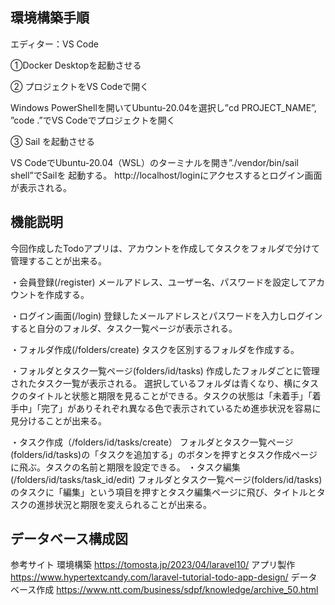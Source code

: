 ## 環境構築手順

エディター：VS Code

①Docker Desktopを起動させる

②	プロジェクトをVS Codeで開く

Windows PowerShellを開いてUbuntu-20.04を選択し”cd PROJECT_NAME”, ”code .”でVS Codeでプロジェクトを開く

③	Sail を起動させる

VS CodeでUbuntu-20.04（WSL）のターミナルを開き”./vendor/bin/sail shell”でSailを 起動する。
http://localhost/loginにアクセスするとログイン画面が表示される。

## 機能説明
今回作成したTodoアプリは、アカウントを作成してタスクをフォルダで分けて管理することが出来る。

・会員登録(/register)
メールアドレス、ユーザー名、パスワードを設定してアカウントを作成する。
 


・ログイン画面(/login)
登録したメールアドレスとパスワードを入力しログインすると自分のフォルダ、タスク一覧ページが表示される。
 
・フォルダ作成(/folders/create)
タスクを区別するフォルダを作成する。 





・フォルダとタスク一覧ページ(folders/id/tasks)
作成したフォルダごとに管理されたタスク一覧が表示される。
選択しているフォルダは青くなり、横にタスクのタイトルと状態と期限を見ることができる。タスクの状態は「未着手」「着手中」「完了」がありそれぞれ異なる色で表示されているため進歩状況を容易に見分けることが出来る。

  




・タスク作成（/folders/id/tasks/create）
フォルダとタスク一覧ページ(folders/id/tasks)の「タスクを追加する」のボタンを押すとタスク作成ページに飛ぶ。タスクの名前と期限を設定できる。 
・タスク編集(/folders/id/tasks/task_id/edit)
フォルダとタスク一覧ページ(folders/id/tasks)のタスクに「編集」という項目を押すとタスク編集ページに飛び、タイトルとタスクの進捗状況と期限を変えられることが出来る。 



## データベース構成図














参考サイト
環境構築
https://tomosta.jp/2023/04/laravel10/
アプリ製作
https://www.hypertextcandy.com/laravel-tutorial-todo-app-design/
データベース作成
https://www.ntt.com/business/sdpf/knowledge/archive_50.html


